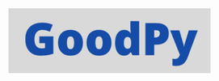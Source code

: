
<img src='https://github.com/abmathewks/GoodPy/blob/main/images/Logo.png' align='center' width='400' />
